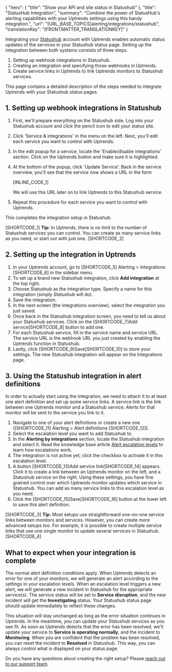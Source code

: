 {
  "hero": {
    "title": "Show your API and site status in Statushub"
  },
  "title": "StatusHub Integration",
  "summary": "Combine the power of StatusHub's alerting capabilities with your Uptrends settings using this handy integration.",
  "url": "[URL_BASE_TOPICS]alerting/integrations/statushub",
  "translationKey": "[FRONTMATTER_TRANSLATIONKEY]"
}

Integrating your [Statushub]([LINK_URL_1]) account with Uptrends enables automatic status updates of the services in your Statushub status page. Setting up the integration between both systems consists of three steps.

1.  Setting up webhook integrations in Statushub.
2.  Creating an integration and specifying those webhooks in Uptrends.
3.  Create service links in Uptrends to link Uptrends monitors to Statushub services.

This page contains a detailed description of the steps needed to integrate Uptrends with your Statushub status pages.

## 1. Setting up webhook integrations in Statushub

1.  First, we'll prepare everything on the Statushub side. Log into your Statushub account and click the pencil icon to edit your status site.

2.  Click 'Service & integrations' in the menu on the left. Next, you'll edit each service you want to control with Uptrends.

3.  In the edit popup for a service, locate the 'Enable/disable integrations' section. Click on the Uptrends button and make sure it is highlighted.

4.  At the bottom of the popup, click 'Update Service'. Back in the service overview, you'll see that the service now shows a URL in the form

    [INLINE_CODE_1]

    We will use this URL later on to link Uptrends to this Statushub service.

5.  Repeat this procedure for each service you want to control with Uptrends.

This completes the integration setup in Statushub.

[SHORTCODE_1]
**Tip:** In Uptrends, there is no limit to the number of Statushub services you can control. You can create as many service links as you need, or start out with just one.
[SHORTCODE_2]

## 2. Setting up the integration in Uptrends

1.  In your Uptrends account, go to [SHORTCODE_5] Alerting > Integrations [SHORTCODE_6] in the sidebar menu.
2.  To set up a brand new Statushub integration, click **Add integration** at the top right.
3.  Choose Statushub as the integration type. Specify a name for this integration (simply *Statushub* will do).
4.  Save the integration.
5.  In the next screen (the integrations overview), select the integration you just saved.
6.  Once back in the Statushub integration screen, you need to tell us about your Statushub services. Click on the [SHORTCODE_7]Add service[SHORTCODE_8] button to add one.
7.  For each Statushub service, fill in the service name and service URL. The service URL is the webhook URL you just created by enabling the Uptrends function in Statushub.
8.  Lastly, click [SHORTCODE_9]Save[SHORTCODE_10] to store your settings. The new Statushub integration will appear on the Integrations page.

## 3. Using the Statushub integration in alert definitions

In order to actually start using the integration, we need to attach it to at least one alert definition and set up some service links. A service link is the link between one Uptrends monitor and a Statushub service. Alerts for that monitor will be sent to the service you link to it.

1.  Navigate to one of your alert definitions or create a new one ([SHORTCODE_11] Alerting > Alert definitions [SHORTCODE_12]).
2.  Select the escalation level you want to add Statushub to.
3.  In the **Alerting by integrations** section, locate the Statushub integration and select it. Read the knowledge base article [Alert escalation levels]([LINK_URL_2]) to learn how escalations work.
4.  The integration is not active yet; click the checkbox to activate it in this escalation level.
5.  A button [SHORTCODE_13]Add service link[SHORTCODE_14] appears. Click it to create a link between an Uptrends monitor on the left, and a Statushub service on the right. Using these settings, you have fine grained control over which Uptrends monitor updates which service in Statushub. You can add as many service links to this escalation level as you need.
6.  Click the [SHORTCODE_15]Save[SHORTCODE_16] button at the lower left to save this alert definition.

[SHORTCODE_3]
**Tip:** Most setups use straightforward one-on-one service links between monitors and services. However, you can create more advanced setups too. For example, it is possible to create multiple service links that use one single monitor to update several services in Statushub.
[SHORTCODE_4]

## What to expect when your integration is complete

The normal alert definition conditions apply. When Uptrends detects an error for one of your monitors, we will generate an alert according to the settings in your escalation levels. When an escalation level triggers a new alert, we will generate a new incident in Statushub for the appropriate service(s). The service status will be set to **Service disruption**, and the new incident will get the **Investigating** status. Your Statushub status page should update immediately to reflect these changes.

This situation will stay unchanged as long as the error situation continues in Uptrends. In the meantime, you can update your Statushub services as you see fit. As soon as Uptrends detects that the error has been resolved, we'll update your service to **Service is operating normally**, and the incident to **Monitoring**. When you are confident that the problem has been resolved, you can reset the incident to **Resolved** in Statushub. This way, you can always control what is displayed on your status page.

Do you have any questions about creating the right setup? Please [reach out to our support team]([LINK_URL_3]).

